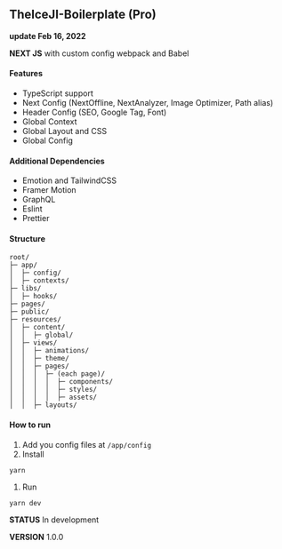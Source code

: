 ## TheIceJI-Boilerplate (Pro)
**update Feb 16, 2022**

**NEXT JS** with custom config webpack and Babel

#### Features

- TypeScript support
- Next Config (NextOffline, NextAnalyzer, Image Optimizer, Path alias)
- Header Config (SEO, Google Tag, Font)
- Global Context
- Global Layout and CSS
- Global Config

#### Additional Dependencies

- Emotion and TailwindCSS
- Framer Motion
- GraphQL
- Eslint
- Prettier

#### Structure

````
root/
├─ app/
│  ├─ config/
│  ├─ contexts/
├─ libs/
│  ├─ hooks/
├─ pages/
├─ public/
├─ resources/
│  ├─ content/
│  │  ├─ global/
│  ├─ views/
│  │  ├─ animations/
│  │  ├─ theme/
│  │  ├─ pages/
│  │  │  ├─ (each page)/
│  │  │  │  ├─ components/
│  │  │  │  ├─ styles/
│  │  │  │  ├─ assets/
│  │  ├─ layouts/
````

#### How to run

1. Add you config files at `/app/config`
2. Install
````
yarn
````
1. Run
````
yarn dev
````

**STATUS** In development

**VERSION** 1.0.0